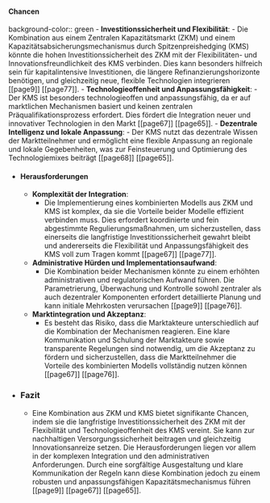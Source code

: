 #### Chancen
background-color:: green
	- **Investitionssicherheit und Flexibilität**:
		- Die Kombination aus einem Zentralen Kapazitätsmarkt (ZKM) und einem Kapazitätsabsicherungsmechanismus durch Spitzenpreishedging (KMS) könnte die hohen Investitionssicherheit des ZKM mit der Flexibilitäten- und Innovationsfreundlichkeit des KMS verbinden. Dies kann besonders hilfreich sein für kapitalintensive Investitionen, die längere Refinanzierungshorizonte benötigen, und gleichzeitig neue, flexible Technologien integrieren [[page9]] [[page77]].
	- **Technologieoffenheit und Anpassungsfähigkeit**:
		- Der KMS ist besonders technologieoffen und anpassungsfähig, da er auf marktlichen Mechanismen basiert und keinen zentralen Präqualifikationsprozess erfordert. Dies fördert die Integration neuer und innovativer Technologien in den Markt [[page67]] [[page65]].
	- **Dezentrale Intelligenz und lokale Anpassung**:
		- Der KMS nutzt das dezentrale Wissen der Marktteilnehmer und ermöglicht eine flexible Anpassung an regionale und lokale Gegebenheiten, was zur Feinsteuerung und Optimierung des Technologiemixes beiträgt [[page68]] [[page65]].
- #### Herausforderungen
	- **Komplexität der Integration**:
		- Die Implementierung eines kombinierten Modells aus ZKM und KMS ist komplex, da sie die Vorteile beider Modelle effizient verbinden muss. Dies erfordert koordinierte und fein abgestimmte Regulierungsmaßnahmen, um sicherzustellen, dass einerseits die langfristige Investitionssicherheit gewahrt bleibt und andererseits die Flexibilität und Anpassungsfähigkeit des KMS voll zum Tragen kommt [[page67]] [[page77]].
	- **Administrative Hürden und Implementationsaufwand**:
		- Die Kombination beider Mechanismen könnte zu einem erhöhten administrativen und regulatorischen Aufwand führen. Die Parametrierung, Überwachung und Kontrolle sowohl zentraler als auch dezentraler Komponenten erfordert detaillierte Planung und kann initiale Mehrkosten verursachen [[page9]] [[page76]].
	- **Marktintegration und Akzeptanz**:
		- Es besteht das Risiko, dass die Marktakteure unterschiedlich auf die Kombination der Mechanismen reagieren. Eine klare Kommunikation und Schulung der Marktakteure sowie transparente Regelungen sind notwendig, um die Akzeptanz zu fördern und sicherzustellen, dass die Marktteilnehmer die Vorteile des kombinierten Modells vollständig nutzen können [[page67]] [[page76]].
- ### Fazit
	- Eine Kombination aus ZKM und KMS bietet signifikante Chancen, indem sie die langfristige Investitionssicherheit des ZKM mit der Flexibilität und Technologieoffenheit des KMS vereint. Sie kann zur nachhaltigen Versorgungssicherheit beitragen und gleichzeitig Innovationsanreize setzen. Die Herausforderungen liegen vor allem in der komplexen Integration und den administrativen Anforderungen. Durch eine sorgfältige Ausgestaltung und klare Kommunikation der Regeln kann diese Kombination jedoch zu einem robusten und anpassungsfähigen Kapazitätsmechanismus führen [[page9]] [[page67]] [[page65]].